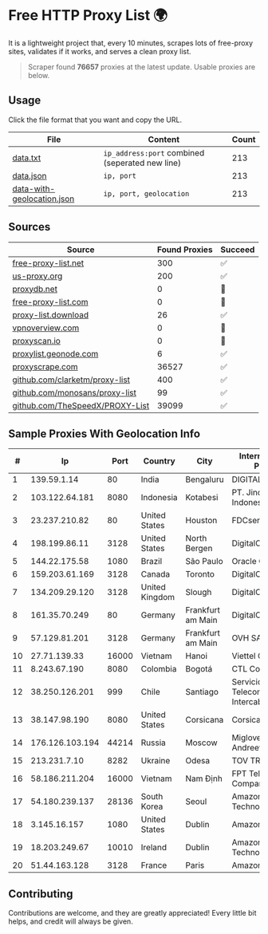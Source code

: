 
# Free HTTP Proxy List 🌍

It is a lightweight project that, every 10 minutes, scrapes lots of free-proxy sites, validates if it works, and serves a clean proxy list.


> Scraper found **76657** proxies at the latest update. Usable proxies are below.

## Usage

Click the file format that you want and copy the URL.


|File|Content|Count|
|----|-------|-----|
|[data.txt](https://raw.githubusercontent.com/themiralay/Proxy-List-World/master/data.txt)|`ip_address:port` combined (seperated new line)|213|
|[data.json](https://raw.githubusercontent.com/themiralay/Proxy-List-World/master/data.json)|`ip, port`|213|
|[data-with-geolocation.json](https://raw.githubusercontent.com/themiralay/Proxy-List-World/master/data-with-geolocation.json)|`ip, port, geolocation`|213|

## Sources

|Source|Found Proxies|Succeed|
|------|-------------|-------|
|[free-proxy-list.net](https://free-proxy-list.net)|300|✅|
|[us-proxy.org](https://www.us-proxy.org)|200|✅|
|[proxydb.net](http://proxydb.net)|0|🚫|
|[free-proxy-list.com](https://free-proxy-list.com/?page=&port=&type%5B%5D=http&type%5B%5D=https&up_time=0&search=Search)|0|🚫|
|[proxy-list.download](https://www.proxy-list.download/HTTP)|26|✅|
|[vpnoverview.com](https://vpnoverview.com/privacy/anonymous-browsing/free-proxy-servers)|0|🚫|
|[proxyscan.io](https://www.proxyscan.io)|0|🚫|
|[proxylist.geonode.com](https://proxylist.geonode.com/api/proxy-list?limit=300&page=1&sort_by=lastChecked&sort_type=desc&protocols=http,https)|6|✅|
|[proxyscrape.com](https://api.proxyscrape.com/v2/?request=displayproxies&protocol=http&timeout=10000&country=all&ssl=all&anonymity=all)|36527|✅|
|[github.com/clarketm/proxy-list](https://raw.githubusercontent.com/clarketm/proxy-list/master/proxy-list-raw.txt)|400|✅|
|[github.com/monosans/proxy-list](https://raw.githubusercontent.com/monosans/proxy-list/main/proxies/http.txt)|99|✅|
|[github.com/TheSpeedX/PROXY-List](https://raw.githubusercontent.com/TheSpeedX/PROXY-List/master/http.txt)|39099|✅|


## Sample Proxies With Geolocation Info

|#|Ip|Port|Country|City|Internet Service Provider|
|-|--|----|-------|----|-------------------------|
|1|139.59.1.14|80|India|Bengaluru|DIGITALOCEAN|
|2|103.122.64.181|8080|Indonesia|Kotabesi|PT. Jinom Network Indonesia|
|3|23.237.210.82|80|United States|Houston|FDCservers.net|
|4|198.199.86.11|3128|United States|North Bergen|DigitalOcean, LLC|
|5|144.22.175.58|1080|Brazil|São Paulo|Oracle Corporation|
|6|159.203.61.169|3128|Canada|Toronto|DigitalOcean, LLC|
|7|134.209.29.120|3128|United Kingdom|Slough|DigitalOcean, LLC|
|8|161.35.70.249|80|Germany|Frankfurt am Main|DigitalOcean, LLC|
|9|57.129.81.201|3128|Germany|Frankfurt am Main|OVH SAS|
|10|27.71.139.33|16000|Vietnam|Hanoi|Viettel Group|
|11|8.243.67.190|8080|Colombia|Bogotá|CTL Colombia|
|12|38.250.126.201|999|Chile|Santiago|Servicios De Telecomunicaciones Intercable Ltda.|
|13|38.147.98.190|8080|United States|Corsicana|Corsicana ISD|
|14|176.126.103.194|44214|Russia|Moscow|Miglovets Egor Andreevich|
|15|213.231.7.10|8282|Ukraine|Odesa|TOV TRK "Briz"|
|16|58.186.211.204|16000|Vietnam|Nam Định|FPT Telecom Company|
|17|54.180.239.137|28136|South Korea|Seoul|Amazon Technologies Inc.|
|18|3.145.16.157|1080|United States|Dublin|Amazon.com, Inc.|
|19|18.203.249.67|10010|Ireland|Dublin|Amazon Technologies Inc.|
|20|51.44.163.128|3128|France|Paris|Amazon.com, Inc.|



## Contributing

Contributions are welcome, and they are greatly appreciated! Every
little bit helps, and credit will always be given.

